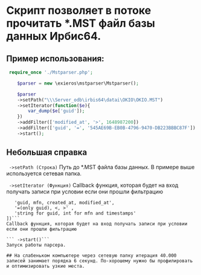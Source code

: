 # Скрипт позволяет в потоке прочитать *.MST файл базы данных Ирбис64.

## Пример использования:
```php
 require_once './Mstparser.php';

	$parser = new \exieros\mstparser\Mstparser();

	$parser
	->setPath("\\\Server_odb\irbis64\datai\OKIO\OKIO.MST")
	->setIterator(function($e){
		var_dump($e['guid']);
	})
	->addFilter(['modified_at', '>', 1648987200])
	->addFilter(['guid', '=', '545AE69B-EB0B-4796-9470-DB223BBBC87F'])
	->start();
 ```
 ## Небольшая справка
 ``` ->setPath (Строка)```
 Путь до *.MST файла базы данных. В примере выше используется сетевая папка.
 
 ``` ->setIterator (Функция)```
 Callback функция, которая будет на вход получать записи при условии если они прошли фильтрацию
 
 ``` ->addFilter (Массив [
 	'guid, mfn, created_at, modified_at', 
	'=(only guid), <, >' , 
	'string for guid, int for mfn and timestamps'
])```
 Callback функция, которая будет на вход получать записи при условии если они прошли фильтрацию
 
 ``` ->start()```
 Запуск работы парсера.
 
 ## На слабеньком компьютере через сетевую папку итерация 40.000 записей занимает порядка 6 секунд. По-хорошему нужно бы профилировать и оптимизировать узкие места. 
 
 
